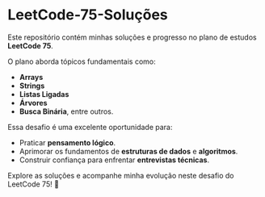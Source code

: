 # LeetCode-75-Soluções

Este repositório contém minhas soluções e progresso no plano de estudos **LeetCode 75**.

O plano aborda tópicos fundamentais como:
- **Arrays**
- **Strings**
- **Listas Ligadas**
- **Árvores**
- **Busca Binária**, entre outros.

Essa desafio é uma excelente oportunidade para:
- Praticar **pensamento lógico**.
- Aprimorar os fundamentos de **estruturas de dados** e **algoritmos**.
- Construir confiança para enfrentar **entrevistas técnicas**.

Explore as soluções e acompanhe minha evolução neste desafio do LeetCode 75! 🚀

